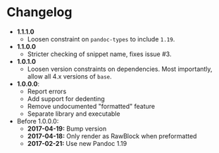 # Changelog

* **1.1.1.0**
  - Loosen constraint on `pandoc-types` to include `1.19`.
* **1.1.0.0**
  - Stricter checking of snippet name, fixes issue #3.
* **1.0.1.0**
  - Loosen version constraints on dependencies. Most importantly, allow all 4.x
    versions of `base`.
* **1.0.0.0**:
  - Report errors
  - Add support for dedenting
  - Remove undocumented "formatted" feature
  - Separate library and executable
* Before 1.0.0.0:
  - **2017-04-19:** Bump version
  - **2017-04-18:** Only render as RawBlock when preformatted
  - **2017-02-21:** Use new Pandoc 1.19
